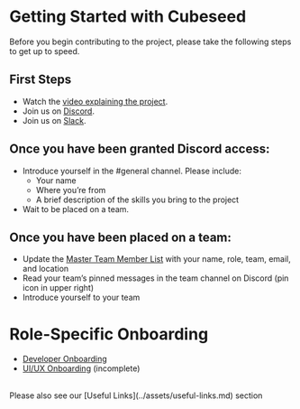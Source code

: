 # Getting Started with Cubeseed
Before you begin contributing to the project, please take the following steps to get up to speed.

## First Steps
* Watch the [video explaining the project](https://youtu.be/9P9SLRHHkVU).
* Join us on [Discord](https://discord.gg/JPBmEcKmpY).
* Join us on [Slack](https://join.slack.com/t/virtualagroco-6gs5987/shared_invite/zt-1qsf7q2ww-kUIbqbw2gqjMSo9WiwZl8A).

## Once you have been granted Discord access:
* Introduce yourself in the #general channel. Please include:
  * Your name
  * Where you’re from
  * A brief description of the skills you bring to the project
* Wait to be placed on a team.

## Once you have been placed on a team:
* Update the [Master Team Member List](https://docs.google.com/spreadsheets/d/1-Q80N2I6gM1F2Mz1fCbbbqY9uTzRFO39/edit#gid=18456172) with your name, role, team, email, and location
* Read your team’s pinned messages in the team channel on Discord (pin icon in upper right)
* Introduce yourself to your team

# Role-Specific Onboarding
* [Developer Onboarding](developer-onboarding.md)
* [UI/UX Onboarding](ui-ux-onboarding.md) (incomplete)

<br>
Please also see our [Useful Links](../assets/useful-links.md) section

